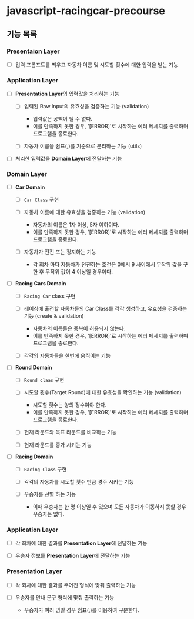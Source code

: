 # javascript-racingcar-precourse

## 기능 목록

### Presentaion Layer

- [ ] 입력 프롬프트를 띄우고 자동차 이름 및 시도할 횟수에 대한 입력을 받는 기능

### Application Layer

- [ ] **Presentation Layer**의 입력값을 처리하는 기능 

  * [ ] 입력된 Raw Input의 유효성을 검증하는 기능 (validation)
    +  입력값은 공백이 될 수 없다.
    +  이를 만족하지 못한 경우, '[ERROR]'로 시작하는 에러 메세지를 출력하며 프로그램을 종료한다. 
  
  * [ ] 자동차 이름을 쉼표(,)를 기준으로 분리하는 기능 (utils)

- [ ] 처리한 입력값을 **Domain Layer**에 전달하는 기능

### Domain Layer

- [ ] **Car Domain**

  * [ ] ```Car Class``` 구현

  * [ ] 자동차 이름에 대한 유효성을 검증하는 기능 (validation)
    +  자동차의 이름은 1자 이상, 5자 이하이다.
    +  이를 만족하지 못한 경우, '[ERROR]'로 시작하는 에러 메세지를 출력하며 프로그램을 종료한다. 
  
  * [ ] 자동차가 전진 또는 정지하는 기능
    + 각 회차 마다 자동차가 전진하는 조건은 0에서 9 사이에서 무작위 값을 구한 후 무작위 값이 4 이상일 경우이다.

- [ ] **Racing Cars Domain**

  * [ ] ```Racing Car``` class 구현

  * [ ] 레이싱에 출전할 자동차들의 Car Class를 각각 생성하고, 유효성을 검증하는 기능 (create & validation)
    - 자동차의 이름들은 중복이 허용되지 않는다.
    - 이를 만족하지 못한 경우, '[ERROR]'로 시작하는 에러 메세지를 출력하며 프로그램을 종료한다. 

  * [ ] 각각의 자동차들을 한번에 움직이는 기능

- [ ] **Round Domain** 

  * [ ] ```Round claas``` 구현

  * [ ] 시도할 횟수(Target Round)에 대한 유효성을 확인하는 기능 (validation)
    - 시도할 횟수는 양의 정수여야 한다.
    - 이를 만족하지 못한 경우, '[ERROR]'로 시작하는 에러 메세지를 출력하며 프로그램을 종료한다.

  * [ ] 현재 라운드와 목표 라운드를 비교하는 기능

  * [ ] 현재 라운드를 증가 시키는 기능

- [ ] **Racing Domain**

  * [ ] ```Racing Class``` 구현

  * [ ] 각각의 자동차를 시도할 횟수 만큼 경주 시키는 기능 
  
  * [ ] 우승자를 선별 하는 기능
    + 이때 우승자는 한 명 이상일 수 있으며 모든 자동차가 이동하지 못할 경우 우승자는 없다.

### Application Layer
 
- [ ] 각 회차에 대한 결과를 **Presentation Layer**에 전달하는 기능

- [ ] 우승자 정보를 **Presentation Layer**에 전달하는 기능

### Presentation Layer

- [ ] 각 회차에 대한 결과를 주어진 형식에 맞춰 출력하는 기능

- [ ] 우승자를 안내 문구 형식에 맞춰 출력하는 기능
  + 우승자가 여러 명일 경우 쉼표(,)를 이용하여 구분한다.
